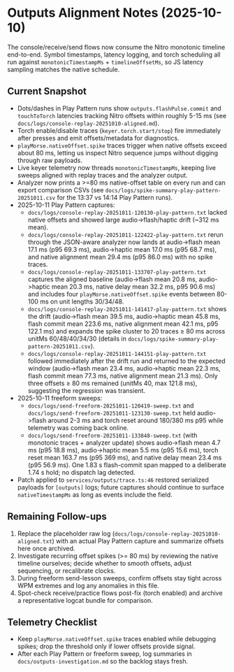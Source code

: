 # Outputs Alignment Notes (2025-10-10)

The console/receive/send flows now consume the Nitro monotonic timeline end-to-end. Symbol timestamps, latency logging, and torch scheduling all run against `monotonicTimestampMs` + `timelineOffsetMs`, so JS latency sampling matches the native schedule.

## Current Snapshot
- Dots/dashes in Play Pattern runs show `outputs.flashPulse.commit` and `touchToTorch` latencies tracking Nitro offsets within roughly 5-15 ms (see `docs/logs/console-replay-20251010-aligned.md`).
- Torch enable/disable traces (`keyer.torch.start/stop`) fire immediately after presses and emit offsets/metadata for diagnostics.
- `playMorse.nativeOffset.spike` traces trigger when native offsets exceed about 80 ms, letting us inspect Nitro sequence jumps without digging through raw payloads.
- Live keyer telemetry now threads `monotonicTimestampMs`, keeping live sweeps aligned with replay traces and the analyzer output.
- Analyzer now prints a >=80 ms native-offset table on every run and can export comparison CSVs (see `docs/logs/spike-summary-play-pattern-20251011.csv` for the 13:37 vs 14:14 Play Pattern runs).
- 2025-10-11 Play Pattern captures:
  - `docs/logs/console-replay-20251011-120130-play-pattern.txt` lacked native offsets and showed large audio->flash/haptic drift (~312 ms mean).
  - `docs/logs/console-replay-20251011-122422-play-pattern.txt` rerun through the JSON-aware analyzer now lands at audio->flash mean 17.1 ms (p95 69.3 ms), audio->haptic mean 17.0 ms (p95 68.7 ms), and native alignment mean 29.4 ms (p95 86.0 ms) with no spike traces.
  - `docs/logs/console-replay-20251011-133707-play-pattern.txt` captures the aligned baseline (audio->flash mean 20.8 ms, audio->haptic mean 20.3 ms, native delay mean 32.2 ms, p95 90.6 ms) and includes four `playMorse.nativeOffset.spike` events between 80-100 ms on unit lengths 30/34/48.
  - `docs/logs/console-replay-20251011-141417-play-pattern.txt` shows the drift (audio->flash mean 39.5 ms, audio->haptic mean 45.8 ms, flash commit mean 223.6 ms, native alignment mean 42.1 ms, p95 122.1 ms) and expands the spike cluster to 20 traces ≥ 80 ms across unitMs 60/48/40/34/30 (details in `docs/logs/spike-summary-play-pattern-20251011.csv`).
  - `docs/logs/console-replay-20251011-144151-play-pattern.txt` followed immediately after the drift run and returned to the expected window (audio->flash mean 23.4 ms, audio->haptic mean 22.3 ms, flash commit mean 77.3 ms, native alignment mean 21.3 ms). Only three offsets ≥ 80 ms remained (unitMs 40, max 121.8 ms), suggesting the regression was transient.
- 2025-10-11 freeform sweeps:
  - `docs/logs/send-freeform-20251011-120419-sweep.txt` and `docs/logs/send-freeform-20251011-123130-sweep.txt` held audio->flash around 2-3 ms and torch reset around 180/380 ms p95 while telemetry was coming back online.
  - `docs/logs/send-freeform-20251011-133848-sweep.txt` (with monotonic traces + analyzer update) shows audio->flash mean 4.7 ms (p95 18.8 ms), audio->haptic mean 5.5 ms (p95 15.6 ms), torch reset mean 163.7 ms (p95 369 ms), and native delay mean 23.4 ms (p95 56.9 ms). One 1.83 s flash-commit span mapped to a deliberate 1.74 s hold; no dispatch lag detected.
- Patch applied to `services/outputs/trace.ts:46` restored serialized payloads for `[outputs]` logs; future captures should continue to surface `nativeTimestampMs` as long as events include the field.

## Remaining Follow-ups
1. Replace the placeholder raw log (`docs/logs/console-replay-20251010-aligned.txt`) with an actual Play Pattern capture and summarize offsets here once archived.
2. Investigate recurring offset spikes (>= 80 ms) by reviewing the native timeline ourselves; decide whether to smooth offsets, adjust sequencing, or recalibrate clocks.
3. During freeform send-lesson sweeps, confirm offsets stay tight across WPM extremes and log any anomalies in this file.
4. Spot-check receive/practice flows post-fix (torch enabled) and archive a representative logcat bundle for comparison.

## Telemetry Checklist
- Keep `playMorse.nativeOffset.spike` traces enabled while debugging spikes; drop the threshold only if lower offsets provide signal.
- After each Play Pattern or freeform sweep, log summaries in `docs/outputs-investigation.md` so the backlog stays fresh.


